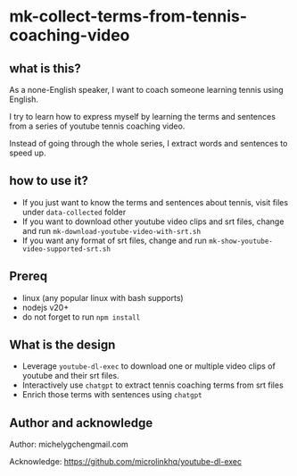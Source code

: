 # mk-collect-terms-from-tennis-coaching-video


## what is this?

As a none-English speaker, I want to coach someone learning tennis using English. 

I try to learn how to express myself by learning the terms and sentences from a series of youtube tennis coaching video. 

Instead of going through the whole series, I extract words and sentences to speed up. 

## how to use it?

- If you just want to know the terms and sentences about tennis, visit files under `data-collected` folder
- If you want to download other youtube video clips and srt files, change and run `mk-download-youtube-video-with-srt.sh`
- If you want any format of srt files, change and run `mk-show-youtube-video-supported-srt.sh`

## Prereq

- linux (any popular linux with bash supports)
- nodejs v20+
- do not forget to run `npm install`

## What is the design

- Leverage `youtube-dl-exec` to download one or multiple video clips of youtube and their srt files.
- Interactively use `chatgpt` to extract tennis coaching terms from srt files
- Enrich those terms with sentences using `chatgpt`

## Author and acknowledge  

Author: michel<dot>yg<dot>chen<at at>gmail.com

Acknowledge: https://github.com/microlinkhq/youtube-dl-exec

